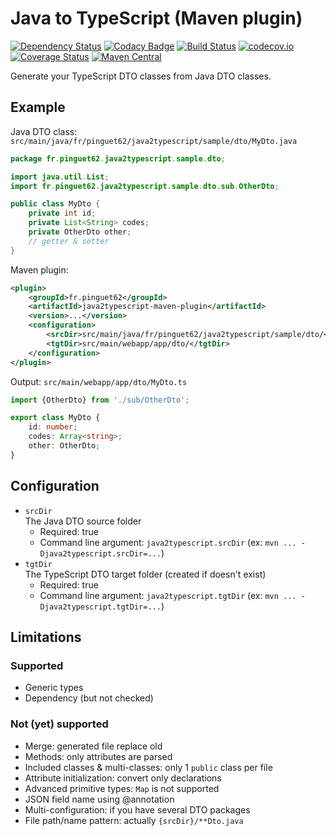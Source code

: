# Java to TypeScript (Maven plugin)

[![Dependency Status](https://www.versioneye.com/user/projects/5940500d368b0800700df470/badge.svg?style=flat)](https://www.versioneye.com/user/projects/5940500d368b0800700df470)
[![Codacy Badge](https://api.codacy.com/project/badge/Grade/63e8913fa0654b1f9c3bcd9ac4f3abba)](https://www.codacy.com/app/pinguet62/java2typescript-maven-plugin?utm_source=github.com&amp;utm_medium=referral&amp;utm_content=pinguet62/java2typescript-maven-plugin&amp;utm_campaign=Badge_Grade)
[![Build Status](https://travis-ci.org/pinguet62/java2typescript-maven-plugin.svg?branch=master)](https://travis-ci.org/pinguet62/java2typescript-maven-plugin)
[![codecov.io](https://codecov.io/github/pinguet62/java2typescript-maven-plugin/coverage.svg?branch=master)](https://codecov.io/github/pinguet62/java2typescript-maven-plugin?branch=master)
[![Coverage Status](https://coveralls.io/repos/github/pinguet62/java2typescript-maven-plugin/badge.svg?branch=master)](https://coveralls.io/github/pinguet62/java2typescript-maven-plugin?branch=master)
[![Maven Central](https://maven-badges.herokuapp.com/maven-central/com.github.pinguet62/java2typescript-maven-plugin/badge.svg)](https://maven-badges.herokuapp.com/maven-central/com.github.pinguet62/java2typescript-maven-plugin)

Generate your TypeScript DTO classes from Java DTO classes.

## Example

Java DTO class: `src/main/java/fr/pinguet62/java2typescript/sample/dto/MyDto.java`
```java
package fr.pinguet62.java2typescript.sample.dto;

import java.util.List;
import fr.pinguet62.java2typescript.sample.dto.sub.OtherDto;

public class MyDto {
    private int id;
    private List<String> codes;
    private OtherDto other;
    // getter & setter
}
```

Maven plugin:
```xml
<plugin>
    <groupId>fr.pinguet62</groupId>
    <artifactId>java2typescript-maven-plugin</artifactId>
    <version>...</version>
    <configuration>
        <srcDir>src/main/java/fr/pinguet62/java2typescript/sample/dto/</srcDir>
        <tgtDir>src/main/webapp/app/dto/</tgtDir>
    </configuration>
</plugin>
```

Output: `src/main/webapp/app/dto/MyDto.ts`
```typescript
import {OtherDto} from './sub/OtherDto';

export class MyDto {
    id: number;
    codes: Array<string>;
    other: OtherDto;
}
```

## Configuration

* `srcDir`  
    The Java DTO source folder
    * Required: true
    * Command line argument: `java2typescript.srcDir` (ex: `mvn ... -Djava2typescript.srcDir=...`)
* `tgtDir`  
    The TypeScript DTO target folder (created if doesn't exist)
    * Required: true
    * Command line argument: `java2typescript.tgtDir` (ex: `mvn ... -Djava2typescript.tgtDir=...`)

## Limitations

### Supported

* Generic types
* Dependency (but not checked)

### Not (yet) supported

* Merge: generated file replace old
* Methods: only attributes are parsed
* Included classes & multi-classes: only 1 `public` class per file
* Attribute initialization: convert only declarations
* Advanced primitive types: `Map` is not supported
* JSON field name using @annotation
* Multi-configuration: if you have several DTO packages
* File path/name pattern: actually `{srcDir}/**Dto.java`
